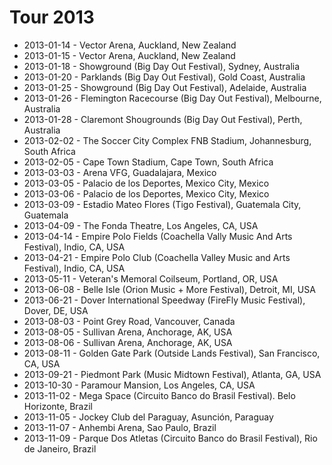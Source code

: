 # Tour 2013

* 2013-01-14 - Vector Arena, Auckland, New Zealand
* 2013-01-15 - Vector Arena, Auckland, New Zealand
* 2013-01-18 - Showground (Big Day Out Festival), Sydney, Australia
* 2013-01-20 - Parklands (Big Day Out Festival), Gold Coast, Australia
* 2013-01-25 - Showground (Big Day Out Festival), Adelaide, Australia
* 2013-01-26 - Flemington Racecourse (Big Day Out Festival), Melbourne, Australia
* 2013-01-28 - Claremont Shougrounds (Big Day Out Festival), Perth, Australia
* 2013-02-02 - The Soccer City Complex FNB Stadium, Johannesburg, South Africa
* 2013-02-05 - Cape Town Stadium, Cape Town, South Africa
* 2013-03-03 - Arena VFG, Guadalajara, Mexico
* 2013-03-05 - Palacio de los Deportes, Mexico City, Mexico
* 2013-03-06 - Palacio de los Deportes, Mexico City, Mexico
* 2013-03-09 - Estadio Mateo Flores (Tigo Festival), Guatemala City, Guatemala
* 2013-04-09 - The Fonda Theatre, Los Angeles, CA, USA
* 2013-04-14 - Empire Polo Fields (Coachella Vally Music And Arts Festival), Indio, CA, USA
* 2013-04-21 - Empire Polo Club (Coachella Valley Music and Arts Festival), Indio, CA, USA
* 2013-05-11 - Veteran's Memoral Coilseum, Portland, OR, USA
* 2013-06-08 - Belle Isle (Orion Music + More Festival), Detroit, MI, USA
* 2013-06-21 - Dover International Speedway (FireFly Music Festival), Dover, DE, USA
* 2013-08-03 - Point Grey Road, Vancouver, Canada
* 2013-08-05 - Sullivan Arena, Anchorage, AK, USA
* 2013-08-06 - Sullivan Arena, Anchorage, AK, USA
* 2013-08-11 - Golden Gate Park (Outside Lands Festival), San Francisco, CA, USA
* 2013-09-21 - Piedmont Park (Music Midtown Festival), Atlanta, GA, USA
* 2013-10-30 - Paramour Mansion, Los Angeles, CA, USA
* 2013-11-02 - Mega Space (Circuito Banco do Brasil Festival). Belo Horizonte, Brazil
* 2013-11-05 - Jockey Club del Paraguay, Asunción, Paraguay
* 2013-11-07 - Anhembi Arena, Sao Paulo, Brazil
* 2013-11-09 - Parque Dos Atletas (Circuito Banco do Brasil Festival), Rio de Janeiro, Brazil